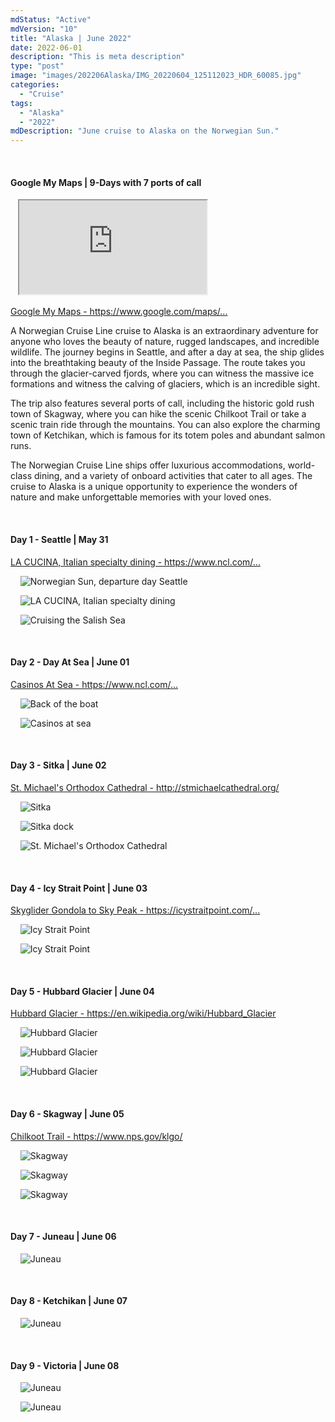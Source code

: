 ```yaml
---
mdStatus: "Active"
mdVersion: "10"
title: "Alaska | June 2022"
date: 2022-06-01
description: "This is meta description"
type: "post"
image: "images/202206Alaska/IMG_20220604_125112023_HDR_60085.jpg"
categories: 
  - "Cruise"
tags:
  - "Alaska"
  - "2022"
mdDescription: "June cruise to Alaska on the Norwegian Sun."
---
```


<!-- Start ******************** MyMap01 ******************** Start -->	
<br>	
<h4>	
	Google My Maps | 9-Days with 7 ports of call
</h4>	
<div class="embed-responsive embed-responsive-1by1">	
   <iframe 	
        src=	"https://www.google.com/maps/d/embed?mid=1uCSl3Hf9lG9KhiA4f7pXLCNO6rGKmTY&ehbc=2E312F"
        title=	"Google My Maps"
        loading="lazy"
    > 	
    </iframe>	
</div>	
<p>	
  <a 
    href=https://www.google.com/maps/d/edit?mid=1uCSl3Hf9lG9KhiA4f7pXLCNO6rGKmTY&usp=sharing
    target="_blank">	
    Google My Maps - https://www.google.com/maps/...
  </a>
</p>

<p>
 A Norwegian Cruise Line cruise to Alaska is an extraordinary adventure for anyone who loves the beauty of nature, rugged landscapes, and incredible wildlife. The journey begins in Seattle, and after a day at sea, the ship glides into the breathtaking beauty of the Inside Passage. The route takes you through the glacier-carved fjords, where you can witness the massive ice formations and witness the calving of glaciers, which is an incredible sight.

The trip also features several ports of call, including the historic gold rush town of Skagway, where you can hike the scenic Chilkoot Trail or take a scenic train ride through the mountains. You can also explore the charming town of Ketchikan, which is famous for its totem poles and abundant salmon runs.

The Norwegian Cruise Line ships offer luxurious accommodations, world-class dining, and a variety of onboard activities that cater to all ages. The cruise to Alaska is a unique opportunity to experience the wonders of nature and make unforgettable memories with your loved ones.
</p>
<!-- End ******************** MyMap01 ******************** End -->
<!-- Start ******************** Item01 ******************** Start -->	
<br>	
<h4>	
	Day 1 - Seattle | May 31
</h4>	
<p>	
	<a 
		href=https://www.ncl.com/why-cruise-norwegian/cruise-dining/italian#la-cucina
		target="_blank">	
		LA CUCINA, Italian specialty dining - https://www.ncl.com/...
	</a>
</p>
<p>	
    <img 	
      src=	"/images/202206Alaska/IMG_20220531_134212537_HDR240085.jpg"
      alt=	"Norwegian Sun, departure day Seattle"
      loading= "lazy"
    >	
</p>
<p>	
    <img 	
      src=	"/images/202206Alaska/IMG_20220531_173736734_HDR240085.jpg"
      alt=	"LA CUCINA, Italian specialty dining"
      loading= "lazy"
    >	
</p>
<p>	
    <img 	
      src=	"/images/202206Alaska/IMG_20220531_203203672_HDR240085.jpg"
      alt=	"Cruising the Salish Sea"
      loading= "lazy"
    >	
</p>
<!-- End ******************** Item01 ******************** End -->		
<!-- Start ******************** Item02 ******************** Start -->	
<br>	
<h4>	
	Day 2 - Day At Sea | June 01
</h4>	
<p>	
	<a 
		href=https://www.ncl.com/why-cruise-norwegian/casino-cruise
		target="_blank">	
		Casinos At Sea - https://www.ncl.com/...
	</a>
</p>
<p>	
    <img 	
      src=	"/images/202206Alaska/IMG_20220601_074053397_HDR135085.jpg"
      alt=	"Back of the boat"
      loading= "lazy"
    >	
</p>
<p>	
    <img 	
      src=	"/images/202206Alaska/IMG_20220604_141126520_240085.jpg"
      alt=	"Casinos at sea"
      loading= "lazy"
    >	
</p>
<!-- End ******************** Item02 ******************** End -->	
<!-- Start ******************** Item03 ******************** Start -->	
<br>	
<h4>	
	Day 3 - Sitka | June 02
</h4>
<p>	
	<a 
		href=http://stmichaelcathedral.org/
		target="_blank">	
		St. Michael's Orthodox Cathedral - http://stmichaelcathedral.org/
	</a>
</p>	
<p>	
    <img 	
      src=	"/images/202206Alaska/IMG_20220602_105635680_HDR_192075.jpg"
      alt=	"Sitka"
      loading= "lazy"
    >	
</p>
<p>	
    <img 	
      src=	"/images/202206Alaska/IMG_20220602_125842380_HDR240085.jpg"
      alt=	"Sitka dock"
      loading= "lazy"
    >	
</p>
<p>	
    <img 	
      src=	"/images/202206Alaska/IMG_20220602_134635334_192075.jpg"
      alt=	"St. Michael's Orthodox Cathedral"
      loading= "lazy"
    >	
</p>
<!-- End ******************** Item03 ******************** End -->
<!-- Start ******************** Item04 ******************** Start -->	
<br>	
<h4>	
	Day 4 - Icy Strait Point | June 03
</h4>	
<p>	
	<a 
		href=https://icystraitpoint.com/tour/worlds-largest-ziprider-and-scenic-mountain-ascent/
		target="_blank">	
		Skyglider Gondola to Sky Peak - https://icystraitpoint.com/...
	</a>
</p>
<p>	
    <img 	
      src=	"/images/202206Alaska/IMG_20220603_134217309_HDR240085.jpg"
      alt=	"Icy Strait Point"
      loading= "lazy"
    >	
</p>
<p>	
    <img 	
      src=	"/images/202206Alaska/IMG_20220612_073144.jpg"
      alt=	"Icy Strait Point"
      loading= "lazy"
    >	
</p>
<!-- End ******************** Item04 ******************** End -->
<!-- Start ******************** Item05 ******************** Start -->	
<br>	
<h4>	
	Day 5 - Hubbard Glacier | June 04
</h4>
<p>	
	<a 
		href=https://en.wikipedia.org/wiki/Hubbard_Glacier
		target="_blank">	
		Hubbard Glacier - https://en.wikipedia.org/wiki/Hubbard_Glacier
	</a>
</p>	
<p>	
    <img 	
      src=	"/images/202206Alaska/IMG_20220604_125116736_HDR240085.jpg"
      alt=	"Hubbard Glacier"
      loading= "lazy"
    >	
</p>
<p>	
    <img 	
      src=	"/images/202206Alaska/IMG_20220604_131109584_HDR240085.jpg"
      alt=	"Hubbard Glacier"
      loading= "lazy"
    >	
</p>
<p>	
    <img 	
      src=	"/images/202206Alaska/IMG_20220612_073139.jpg"
      alt=	"Hubbard Glacier"
      loading= "lazy"
    >	
</p>
<!-- End ******************** Item05 ******************** End -->
<!-- Start ******************** Item06 ******************** Start -->	
<br>	
<h4>	
	Day 6 - Skagway | June 05
</h4>
<p>	
	<a 
		href=https://www.nps.gov/klgo/
		target="_blank">	
		Chilkoot Trail - https://www.nps.gov/klgo/
	</a>
</p>	
<p>	
    <img 	
      src=	"/images/202206Alaska/IMG_20220605_100030947_192075.jpg"
      alt=	"Skagway"
      loading= "lazy"
    >	
</p>
<p>	
    <img 	
      src=	"/images/202206Alaska/IMG_20220605_113012271_HDR_192075.jpg"
      alt=	"Skagway"
      loading= "lazy"
    >	
</p>
<p>	
    <img 	
      src=	"/images/202206Alaska/IMG_20220605_122633595_192075.jpg"
      alt=	"Skagway"
      loading= "lazy"
    >	
</p>
<!-- End ******************** Item06 ******************** End -->
<!-- Start ******************** Item07 ******************** Start -->	
<br>	
<h4>	
	Day 7 - Juneau | June 06
</h4>
<p>	
    <img 	
      src=	"/images/202206Alaska/IMG_20220606_115015029_HDR_192075.jpg"
      alt=	"Juneau"
      loading= "lazy"
    >	
</p>
<!-- End ******************** Item07 ******************** End -->
<!-- Start ******************** Item08 ******************** Start -->	
<br>	
<h4>	
	Day 8 - Ketchikan | June 07
</h4>
<p>	
    <img 	
      src=	"/images/202206Alaska/IMG_20220607_122942376_HDR_192075.jpg"
      alt=	"Juneau"
      loading= "lazy"
    >	
</p>
<!-- End ******************** Item08 ******************** End -->
<!-- Start ******************** Item09 ******************** Start -->	
<br>	
<h4>	
	Day 9 - Victoria | June 08
</h4>
<p>	
    <img 	
      src=	"/images/202206Alaska/IMG_20220608_203011724_192075.jpg"
      alt=	"Juneau"
      loading= "lazy"
    >	
</p>
<p>	
    <img 	
      src=	"/images/202206Alaska/IMG_20220608_102511783_192075.jpg"
      alt=	"Juneau"
      loading= "lazy"
    >	
</p>
<!-- End ******************** Item09 ******************** End -->